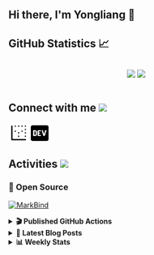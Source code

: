 ## Hi there, I'm Yongliang 👋 

## GitHub Statistics :chart_with_upwards_trend:
<div align="center">
<div style="display: flex; align-items: center; justify-content: center;">

[![](https://github-readme-stats.vercel.app/api?username=tlylt&show_icons=true&theme=tokyonight&hide_border=true&locale=en)](https://github.com/tlylt)
[![](https://github-readme-streak-stats.herokuapp.com/?user=tlylt&theme=tokyonight&hide_border=true)](https://github.com/tlylt)
</div>
</div>

## Connect with me <img src="https://media.giphy.com/media/2wh5K5yE3ulp3xgYcG/giphy-downsized.gif" width="30">

<a href="https://www.yongliangliu.com/" target="_blank"><img align="center" src="static/site-icon.png" alt="yongliangliu.com" height="40" width="40" /></a>
<a href="https://dev.to/tlylt" target="_blank"><img align="center" src="static/dev-badge.svg" alt="dev.to/tlylt" height="35" width="35" /></a>

## Activities <img src="https://media.giphy.com/media/WUlplcMpOCEmTGBtBW/giphy.gif" width="30">

### 🔭 Open Source

[![MarkBind](https://github-readme-stats.vercel.app/api/pin/?username=markbind&repo=markbind)](https://github.com/MarkBind/markbind)

<details>
<summary> <b>🎬 Published GitHub Actions </b> </summary>

[![install-graphviz](https://github-readme-stats.vercel.app/api/pin/?username=tlylt&repo=install-graphviz)](https://github.com/tlylt/install-graphviz)

[![reposense-action](https://github-readme-stats.vercel.app/api/pin/?username=tlylt&repo=reposense-action)](https://github.com/tlylt/reposense-action)

[![markbin-action](https://github-readme-stats.vercel.app/api/pin/?username=markbind&repo=markbind-action)](https://github.com/MarkBind/markbind-action)

</details>

<details>
<summary> <b>📕 Latest Blog Posts</b> </summary>

<!-- BLOG-POST-LIST:START -->
- [Repository Pattern, Revisited](https://www.yongliangliu.com/blog/repository-pattern-revisited/)
- [Open Source Software &lpar;OSS&rpar; Developer Journey](https://www.yongliangliu.com/blog/oss-dev-logs/)
- [Crossing abstraction barrier between parent and child class](https://www.yongliangliu.com/blog/cross-abstraction-barrier-between-parent-child/)
- [Intermediate GitHub CI Workflow Walk Through](https://www.yongliangliu.com/blog/intermediate-github-ci-workflow-walk-through/)
- [RooFind](https://www.yongliangliu.com/blog/roofind/)
<!-- BLOG-POST-LIST:END -->

</details>

<details>
<summary> <b>📊 Weekly Stats</b> </summary>

<!--START_SECTION:waka-->
![Code Time](http://img.shields.io/badge/Code%20Time-550%20hrs%2040%20mins-blue)

**🐱 My GitHub Data** 

> 🏆 4,282 Contributions in the Year 2022
 > 
> 📦 316.1 kB Used in GitHub's Storage 
 > 
> 🚫 Not Opted to Hire
 > 
> 📜 125 Public Repositories 
 > 
> 🔑 26 Private Repositories  
 > 
**I'm an Early 🐤** 

```text
🌞 Morning    379 commits    ███████░░░░░░░░░░░░░░░░░░   28.91% 
🌆 Daytime    321 commits    ██████░░░░░░░░░░░░░░░░░░░   24.49% 
🌃 Evening    506 commits    █████████░░░░░░░░░░░░░░░░   38.6% 
🌙 Night      105 commits    ██░░░░░░░░░░░░░░░░░░░░░░░   8.01%

```
📅 **I'm Most Productive on Friday** 

```text
Monday       165 commits    ███░░░░░░░░░░░░░░░░░░░░░░   12.59% 
Tuesday      125 commits    ██░░░░░░░░░░░░░░░░░░░░░░░   9.53% 
Wednesday    202 commits    ███░░░░░░░░░░░░░░░░░░░░░░   15.41% 
Thursday     204 commits    ████░░░░░░░░░░░░░░░░░░░░░   15.56% 
Friday       244 commits    ████░░░░░░░░░░░░░░░░░░░░░   18.61% 
Saturday     194 commits    ███░░░░░░░░░░░░░░░░░░░░░░   14.8% 
Sunday       177 commits    ███░░░░░░░░░░░░░░░░░░░░░░   13.5%

```


📊 **This Week I Spent My Time On** 

```text
⌚︎ Time Zone: Asia/Singapore

💬 Programming Languages: 
JavaScript               5 hrs 42 mins       ███████████░░░░░░░░░░░░░░   45.4% 
YAML                     2 hrs 18 mins       ████░░░░░░░░░░░░░░░░░░░░░   18.29% 
Markdown                 2 hrs 16 mins       ████░░░░░░░░░░░░░░░░░░░░░   18.13% 
JSON                     37 mins             █░░░░░░░░░░░░░░░░░░░░░░░░   4.91% 
CSV                      27 mins             █░░░░░░░░░░░░░░░░░░░░░░░░   3.64%

```


 Last Updated on 31/10/2022 00:53:39 UTC
<!--END_SECTION:waka-->

</details>
